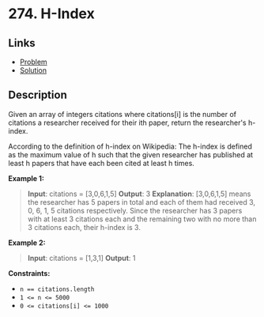 # 274. H-Index

## Links

- [Problem](https://leetcode.com/problems/h-index/?envType=study-plan-v2&envId=top-interview-150)
- [Solution](./solution.py)

## Description

Given an array of integers citations where citations[i] is the number of citations a researcher received for their ith paper, return the researcher's h-index.

According to the definition of h-index on Wikipedia: The h-index is defined as the maximum value of h such that the given researcher has published at least h papers that have each been cited at least h times.

**Example 1:**

> **Input**: citations = [3,0,6,1,5]
> **Output**: 3
> **Explanation**: [3,0,6,1,5] means the researcher has 5 papers in total and each of them had received 3, 0, 6, 1, 5 citations respectively.
> Since the researcher has 3 papers with at least 3 citations each and the remaining two with no more than 3 citations each, their h-index is 3.

**Example 2:**

> **Input**: citations = [1,3,1]
> **Output**: 1
 
**Constraints:**

- `n == citations.length`
- `1 <= n <= 5000`
- `0 <= citations[i] <= 1000`